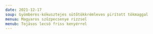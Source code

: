 ```yaml
---
date: 2021-12-17
soup: Gyömbéres-kókusztejes sütőtökkrémleves pirított tökmaggal
menua: Magyaros szűzpecsenye rizzsel
menub: Tojásos lecsó friss kenyérrel
---
```

